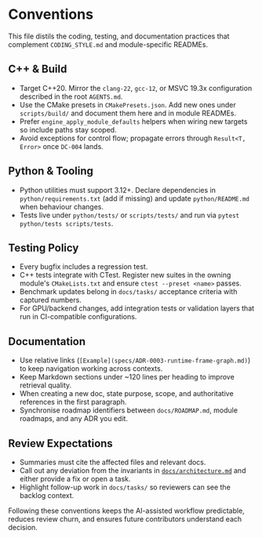 # Conventions

This file distils the coding, testing, and documentation practices that complement `CODING_STYLE.md` and module-specific READMEs.

## C++ & Build
- Target C++20. Mirror the `clang-22`, `gcc-12`, or MSVC 19.3x configuration described in the root `AGENTS.md`.
- Use the CMake presets in `CMakePresets.json`. Add new ones under `scripts/build/` and document them here and in module READMEs.
- Prefer `engine_apply_module_defaults` helpers when wiring new targets so include paths stay scoped.
- Avoid exceptions for control flow; propagate errors through `Result<T, Error>` once `DC-004` lands.

## Python & Tooling
- Python utilities must support 3.12+. Declare dependencies in `python/requirements.txt` (add if missing) and update `python/README.md` when behaviour changes.
- Tests live under `python/tests/` or `scripts/tests/` and run via `pytest python/tests scripts/tests`.

## Testing Policy
- Every bugfix includes a regression test.
- C++ tests integrate with CTest. Register new suites in the owning module's `CMakeLists.txt` and ensure `ctest --preset <name>` passes.
- Benchmark updates belong in `docs/tasks/` acceptance criteria with captured numbers.
- For GPU/backend changes, add integration tests or validation layers that run in CI-compatible configurations.

## Documentation
- Use relative links (`[Example](specs/ADR-0003-runtime-frame-graph.md)`) to keep navigation working across contexts.
- Keep Markdown sections under ~120 lines per heading to improve retrieval quality.
- When creating a new doc, state purpose, scope, and authoritative references in the first paragraph.
- Synchronise roadmap identifiers between `docs/ROADMAP.md`, module roadmaps, and any ADR you edit.

## Review Expectations
- Summaries must cite the affected files and relevant docs.
- Call out any deviation from the invariants in [`docs/architecture.md`](architecture.md) and either provide a fix or open a task.
- Highlight follow-up work in `docs/tasks/` so reviewers can see the backlog context.

Following these conventions keeps the AI-assisted workflow predictable, reduces review churn, and ensures future contributors understand each decision.
